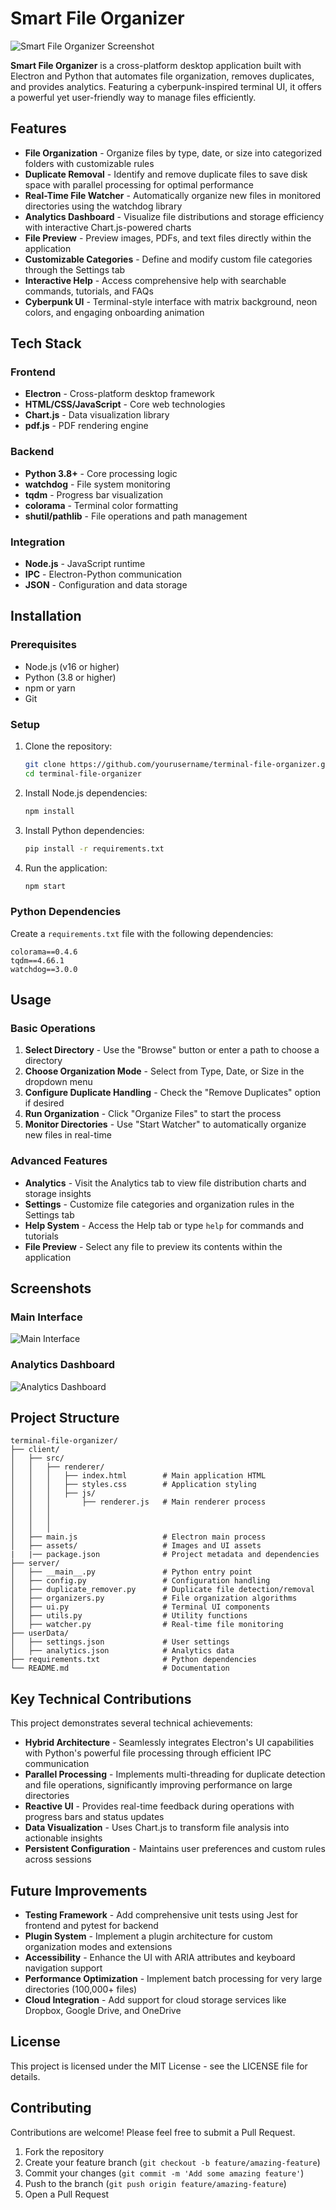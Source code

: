 # Smart File Organizer

![Smart File Organizer Screenshot](assets/screenshot.png)

**Smart File Organizer** is a cross-platform desktop application built with Electron and Python that automates file organization, removes duplicates, and provides analytics. Featuring a cyberpunk-inspired terminal UI, it offers a powerful yet user-friendly way to manage files efficiently.

## Features

- **File Organization** - Organize files by type, date, or size into categorized folders with customizable rules
- **Duplicate Removal** - Identify and remove duplicate files to save disk space with parallel processing for optimal performance
- **Real-Time File Watcher** - Automatically organize new files in monitored directories using the watchdog library
- **Analytics Dashboard** - Visualize file distributions and storage efficiency with interactive Chart.js-powered charts
- **File Preview** - Preview images, PDFs, and text files directly within the application
- **Customizable Categories** - Define and modify custom file categories through the Settings tab
- **Interactive Help** - Access comprehensive help with searchable commands, tutorials, and FAQs
- **Cyberpunk UI** - Terminal-style interface with matrix background, neon colors, and engaging onboarding animation

## Tech Stack

### Frontend
- **Electron** - Cross-platform desktop framework
- **HTML/CSS/JavaScript** - Core web technologies
- **Chart.js** - Data visualization library
- **pdf.js** - PDF rendering engine

### Backend
- **Python 3.8+** - Core processing logic
- **watchdog** - File system monitoring
- **tqdm** - Progress bar visualization
- **colorama** - Terminal color formatting
- **shutil/pathlib** - File operations and path management

### Integration
- **Node.js** - JavaScript runtime
- **IPC** - Electron-Python communication
- **JSON** - Configuration and data storage

## Installation

### Prerequisites
- Node.js (v16 or higher)
- Python (3.8 or higher)
- npm or yarn
- Git

### Setup
1. Clone the repository:
   ```bash
   git clone https://github.com/yourusername/terminal-file-organizer.git
   cd terminal-file-organizer
   ```

2. Install Node.js dependencies:
   ```bash
   npm install
   ```

3. Install Python dependencies:
   ```bash
   pip install -r requirements.txt
   ```

4. Run the application:
   ```bash
   npm start
   ```

### Python Dependencies
Create a `requirements.txt` file with the following dependencies:
```
colorama==0.4.6
tqdm==4.66.1
watchdog==3.0.0
```

## Usage

### Basic Operations
1. **Select Directory** - Use the "Browse" button or enter a path to choose a directory
2. **Choose Organization Mode** - Select from Type, Date, or Size in the dropdown menu
3. **Configure Duplicate Handling** - Check the "Remove Duplicates" option if desired
4. **Run Organization** - Click "Organize Files" to start the process
5. **Monitor Directories** - Use "Start Watcher" to automatically organize new files in real-time

### Advanced Features
- **Analytics** - Visit the Analytics tab to view file distribution charts and storage insights
- **Settings** - Customize file categories and organization rules in the Settings tab
- **Help System** - Access the Help tab or type `help` for commands and tutorials
- **File Preview** - Select any file to preview its contents within the application

## Screenshots

### Main Interface
![Main Interface](assets/main-interface.png)

### Analytics Dashboard
![Analytics Dashboard](assets/analytics-dashboard.png)

## Project Structure

```
terminal-file-organizer/
├── client/
│   ├── src/
│   │   ├── renderer/
│   │   │   ├── index.html        # Main application HTML
│   │   │   ├── styles.css        # Application styling
│   │   │   ├── js/              
│   │   │       ├── renderer.js   # Main renderer process
│   │   │       
│   │   │       
│   │   │       
│   ├── main.js                   # Electron main process
│   ├── assets/                   # Images and UI assets
|   |── package.json              # Project metadata and dependencies
├── server/
│   ├── __main__.py               # Python entry point
│   ├── config.py                 # Configuration handling
│   ├── duplicate_remover.py      # Duplicate file detection/removal
│   ├── organizers.py             # File organization algorithms
│   ├── ui.py                     # Terminal UI components
│   ├── utils.py                  # Utility functions
│   ├── watcher.py                # Real-time file monitoring
├── userData/
│   ├── settings.json             # User settings
│   ├── analytics.json            # Analytics data
├── requirements.txt              # Python dependencies
└── README.md                     # Documentation
```

## Key Technical Contributions

This project demonstrates several technical achievements:

- **Hybrid Architecture** - Seamlessly integrates Electron's UI capabilities with Python's powerful file processing through efficient IPC communication
- **Parallel Processing** - Implements multi-threading for duplicate detection and file operations, significantly improving performance on large directories
- **Reactive UI** - Provides real-time feedback during operations with progress bars and status updates
- **Data Visualization** - Uses Chart.js to transform file analysis into actionable insights
- **Persistent Configuration** - Maintains user preferences and custom rules across sessions

## Future Improvements

- **Testing Framework** - Add comprehensive unit tests using Jest for frontend and pytest for backend
- **Plugin System** - Implement a plugin architecture for custom organization modes and extensions
- **Accessibility** - Enhance the UI with ARIA attributes and keyboard navigation support
- **Performance Optimization** - Implement batch processing for very large directories (100,000+ files)
- **Cloud Integration** - Add support for cloud storage services like Dropbox, Google Drive, and OneDrive

## License

This project is licensed under the MIT License - see the LICENSE file for details.

## Contributing

Contributions are welcome! Please feel free to submit a Pull Request.

1. Fork the repository
2. Create your feature branch (`git checkout -b feature/amazing-feature`)
3. Commit your changes (`git commit -m 'Add some amazing feature'`)
4. Push to the branch (`git push origin feature/amazing-feature`)
5. Open a Pull Request
